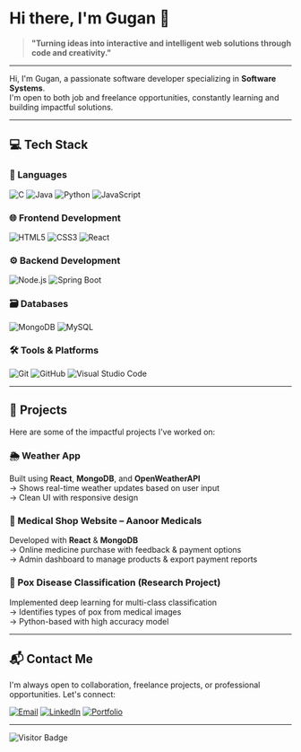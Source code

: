 # Hi there, I'm Gugan 👋

> **"Turning ideas into interactive and intelligent web solutions through code and creativity."**

---

Hi, I'm Gugan, a passionate software developer specializing in **Software Systems**.  
I'm open to both job and freelance opportunities, constantly learning and building impactful solutions.

---
## 💻 Tech Stack

### 🧠 Languages
![C](https://img.shields.io/badge/C-00599C?style=for-the-badge&logo=c&logoColor=white)
![Java](https://img.shields.io/badge/Java-ED8B00?style=for-the-badge&logo=java&logoColor=white)
![Python](https://img.shields.io/badge/Python-3776AB?style=for-the-badge&logo=python&logoColor=white)
![JavaScript](https://img.shields.io/badge/JavaScript-F7DF1E?style=for-the-badge&logo=javascript&logoColor=black)

### 🌐 Frontend Development
![HTML5](https://img.shields.io/badge/HTML5-E34F26?style=for-the-badge&logo=html5&logoColor=white)
![CSS3](https://img.shields.io/badge/CSS3-1572B6?style=for-the-badge&logo=css3&logoColor=white)
![React](https://img.shields.io/badge/React-20232A?style=for-the-badge&logo=react&logoColor=61DAFB)

### ⚙️ Backend Development
![Node.js](https://img.shields.io/badge/Node.js-339933?style=for-the-badge&logo=node.js&logoColor=white)
![Spring Boot](https://img.shields.io/badge/Spring%20Boot-6DB33F?style=for-the-badge&logo=springboot&logoColor=white)

### 🗃️ Databases
![MongoDB](https://img.shields.io/badge/MongoDB-4DB33D?style=for-the-badge&logo=mongodb&logoColor=white)
![MySQL](https://img.shields.io/badge/MySQL-00758F?style=for-the-badge&logo=mysql&logoColor=white)

### 🛠️ Tools & Platforms
![Git](https://img.shields.io/badge/Git-F05032?style=for-the-badge&logo=git&logoColor=white)
![GitHub](https://img.shields.io/badge/GitHub-181717?style=for-the-badge&logo=github&logoColor=white)
![Visual Studio Code](https://img.shields.io/badge/VS%20Code-007ACC?style=for-the-badge&logo=visual-studio-code&logoColor=white)



---

## 🚀 Projects

Here are some of the impactful projects I've worked on:

### 🌦️ Weather App  
Built using **React**, **MongoDB**, and **OpenWeatherAPI**  
→ Shows real-time weather updates based on user input  
→ Clean UI with responsive design  

### 🏥 Medical Shop Website – Aanoor Medicals  
Developed with **React** & **MongoDB**  
→ Online medicine purchase with feedback & payment options  
→ Admin dashboard to manage products & export payment reports  

### 🤖 Pox Disease Classification (Research Project)  
Implemented deep learning for multi-class classification  
→ Identifies types of pox from medical images  
→ Python-based with high accuracy model

---

## 📬 Contact Me

I'm always open to collaboration, freelance projects, or professional opportunities. Let's connect:

[![Email](https://img.shields.io/badge/guganrs23@gmail.com-D14836?style=for-the-badge&logo=gmail&logoColor=white)](mailto:guganrs23@gmail.com)
[![LinkedIn](https://img.shields.io/badge/LinkedIn-Gugan%20Senthil-0A66C2?style=for-the-badge&logo=linkedin&logoColor=white)](https://www.linkedin.com/in/gugan-senthil-07761526b/)
[![Portfolio](https://img.shields.io/badge/Visit-My%20Portfolio-000000?style=for-the-badge&logo=vercel&logoColor=white)](https://guganrs-portfolio.netlify.app/)

---

![Visitor Badge](https://komarev.com/ghpvc/?username=guganrs102358&style=flat-square&color=blue)
